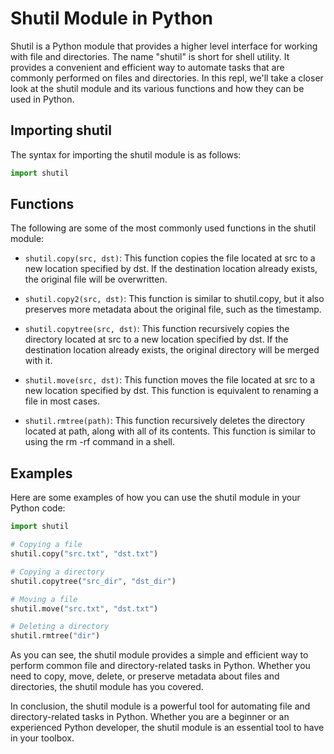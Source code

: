 # Shutil Module in Python
Shutil is a Python module that provides a higher level interface for working with file and directories. The name "shutil" is short for shell utility. It provides a convenient and efficient way to automate tasks that are commonly performed on files and directories. In this repl, we'll take a closer look at the shutil module and its various functions and how they can be used in Python.

## Importing shutil
The syntax for importing the shutil module is as follows:
```python
import shutil
```

## Functions
The following are some of the most commonly used functions in the shutil module:

- `shutil.copy(src, dst)`: This function copies the file located at src to a new location specified by dst. If the destination location already exists, the original file will be overwritten.

- `shutil.copy2(src, dst)`: This function is similar to shutil.copy, but it also preserves more metadata about the original file, such as the timestamp.

- `shutil.copytree(src, dst)`: This function recursively copies the directory located at src to a new location specified by dst. If the destination location already exists, the original directory will be merged with it.

- `shutil.move(src, dst)`: This function moves the file located at src to a new location specified by dst. This function is equivalent to renaming a file in most cases.

- `shutil.rmtree(path)`: This function recursively deletes the directory located at path, along with all of its contents. This function is similar to using the rm -rf command in a shell.

## Examples
Here are some examples of how you can use the shutil module in your Python code:

```python
import shutil

# Copying a file
shutil.copy("src.txt", "dst.txt")

# Copying a directory
shutil.copytree("src_dir", "dst_dir")

# Moving a file
shutil.move("src.txt", "dst.txt")

# Deleting a directory
shutil.rmtree("dir")
```
As you can see, the shutil module provides a simple and efficient way to perform common file and directory-related tasks in Python. Whether you need to copy, move, delete, or preserve metadata about files and directories, the shutil module has you covered.

In conclusion, the shutil module is a powerful tool for automating file and directory-related tasks in Python. Whether you are a beginner or an experienced Python developer, the shutil module is an essential tool to have in your toolbox.